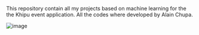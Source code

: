 This repository contain all my projects based on machine learning for the the Khipu event application.
All the codes where developed by Alain Chupa.

![image](https://github.com/user-attachments/assets/2135f4b4-c380-4d39-8fe5-648fa5c6d9b6)
